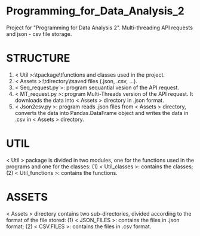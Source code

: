 # Programming_for_Data_Analysis_2
Project for "Programming for Data Analysis 2". Multi-threading API requests and json - csv file storage.


# STRUCTURE
1) < Util >:\tpackage\tfunctions and classes used in the project.
2) < Assets >:\tdirectory\tsaved files (.json, .csv, ...).
3) < Seq_request.py >:  program     sequantial vesion of the API request.
4) < MT_request.py >:   program     Multi-Threads version of the API request. It downloads the data into < Assets > directory in .json format.
5) < Json2csv.py >:     program     reads .json files from < Assets > directory, converts the data into Pandas.DataFrame object and writes the 
                                    data in .csv in < Assets > directory.

# UTIL
< Util > package is divided in two modules, one for the functions used in the programs and one for the classes:
    (1) < Util_classes >:   contains the classes;
    (2) < Util_functions >: contains the functions.

# ASSETS
< Assets > directory contains two sub-directories, divided according to the format of the file stored:
    (1) < JSON_FILES >: contains the files in .json format;
    (2) < CSV.FILES >:  contains the files in .csv format.

